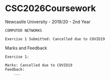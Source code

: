 # CSC2026Coursework
Newcastle University - 2019/20 - 2nd Year
	
	COMPUTER NETWORKS
  
  	Exercise 1 Submitted: Cancelled due to COVID19

Marks and Feedback

	Exercise 1:

	Marks: Cancelled due to COVID19
	Feedback: 
		...
